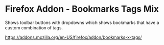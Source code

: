 # Firefox Addon - Bookmarks Tags Mix
Shows toolbar buttons with dropdowns which shows bookmarks that have a custom combination of tags.

https://addons.mozilla.org/en-US/firefox/addon/bookmarks-x-tags/